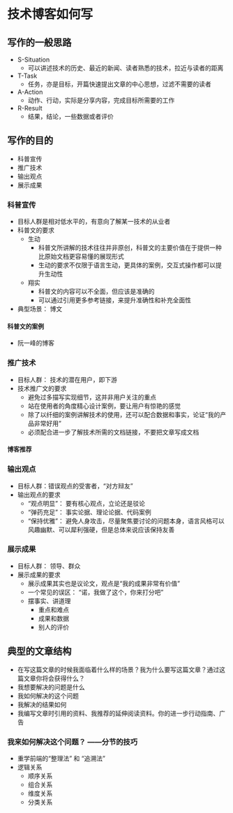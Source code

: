 # 技术博客如何写

## 写作的一般思路

- S-Situation
    - 可以讲述技术的历史、最近的新闻、读者熟悉的技术，拉近与读者的距离
- T-Task
    - 任务，亦是目标，开篇快速提出文章的中心思想，过滤不需要的读者
- A-Action
    - 动作、行动，实际是分享内容，完成目标所需要的工作
- R-Result
    - 结果，结论，一些数据或者评价

## 写作的目的

- 科普宣传
- 推广技术
- 输出观点
- 展示成果

### 科普宣传

- 目标人群是相对低水平的，有意向了解某一技术的从业者
- 科普文的要求
    - 生动
        - 科普文所讲解的技术往往并非原创，科普文的主要价值在于提供一种比原始文档更容易懂的展现形式
        - 生动的要求不仅限于语言生动，更具体的案例，交互式操作都可以提升生动性
    - 翔实
        - 科普文的内容可以不全面，但应该是准确的
        - 可以通过引用更多参考链接，来提升准确性和补充全面性
- 典型场景： 博文

#### 科普文的案例
 - 阮一峰的博客


### 推广技术
- 目标人群： 技术的潜在用户，即下游
- 技术推广文的要求
    - 避免过多描写实现细节，这并非用户关注的重点
    - 站在使用者的角度精心设计案例，要让用户有惊艳的感觉
    - 除了以纤细的案例讲解技术的使用，还可以配合数据和事实，论证“我的产品非常好用”
    - 必须配合进一步了解技术所需的文档链接，不要把文章写成文档

#### 博客推荐


### 输出观点
- 目标人群：错误观点的受害者，“对方辩友”
- 输出观点的要求
    - “观点明显”： 要有核心观点，立论还是驳论
    - “弹药充足”： 事实论据、理论论据、代码案例
    - “保持优雅”： 避免人身攻击，尽量聚焦要讨论的问题本身，语言风格可以风趣幽默、可以犀利强硬，但是总体来说应该保持友善


### 展示成果
- 目标人群： 领导、群众
- 展示成果的要求
    - 展示成果其实也是议论文，观点是“我的成果非常有价值”
    - 一个常见的误区： “诺，我做了这个，你来打分吧”
    - 摆事实、讲道理
        - 重点和难点
        - 成果和数据
        - 别人的评价

## 典型的文章结构
 - 在写这篇文章的时候我面临着什么样的场景？我为什么要写这篇文章？通过这篇文章你将会获得什么？
 - 我想要解决的问题是什么
 - 我如何解决的这个问题
 - 我解决的结果如何
 - 我编写文章时引用的资料、我推荐的延伸阅读资料。你的进一步行动指南、广告


 ### 我来如何解决这个问题？ ——分节的技巧
 - 重学前端的“整理法” 和 “追溯法”
 - 逻辑关系
    - 顺序关系
    - 组合关系
    - 维度关系
    - 分类关系